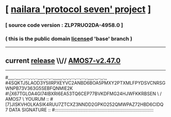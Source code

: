 
# [ [nailara 'protocol seven' project](http://nailara.network/) ]

### [ source code version : ZLP7RUO2DA-4958.0 ]

### ( this is the public domain [license](../license)d 'base' branch )
---
## current [release](https://github.com/nailara-technologies/protocol-7/releases) \\\\// [AMOS7-v2.47.0](https://github.com/nailara-technologies/protocol-7/releases/tag/AMOS7-v2.47.0)
---

#,,,,,.,,,,..,...,.,.,..,,,,.,,..,..,,,,,,,.,,.,.,...,...,...,.,,,,,.,,..,,.,,
#4SQKTJ5LAOD3Y5IIRPXEYVC2ANBD6BOA5PMXY2PTXMLFPYDSVCNRSGWNPB73V363G5SEBFQNMIE2K
#\\\|X67TGLOA4GI74IBXRI6EA53TQ6CEP77BVKDFMG24HJWFKKRBSEN \ / AMOS7 \ YOURUM ::
#\[7]JISKVHOLKASIK4RUU7ZTCXZ3NNDD2GPKO252QMWPAZ72HBD6CIDQ 7  DATA SIGNATURE ::
#:::::::::::::::::::::::::::::::::::::::::::::::::::::::::::::::::::::::::::::
